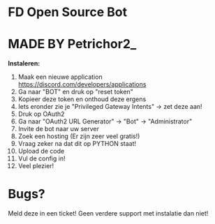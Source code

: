 # FD Open Source Bot
# MADE BY Petrichor2_

**Instaleren:**
1) Maak een nieuwe application https://discord.com/developers/applications
2) Ga naar "BOT" en druk op "reset token"
3) Kopieer deze token en onthoud deze ergens
4) Iets eronder zie je "Privileged Gateway Intents" -> zet deze aan!
5) Druk op OAuth2
6) Ga naar "OAuth2 URL Generator" -> "Bot" -> "Administrator"
7) Invite de bot naar uw server
8) Zoek een hosting (Er zijn zeer veel gratis!)
9) Vraag zeker na dat dit op PYTHON staat!
10) Upload de code
11) Vul de config in!
12) Veel plezier!

# Bugs?
Meld deze in een ticket!
Geen verdere support met instalatie dan niet!

